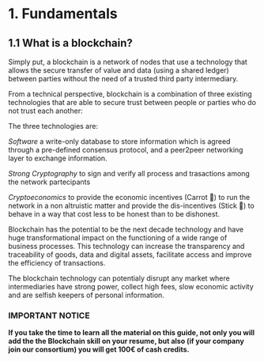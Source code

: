 # 1. Fundamentals

## 1.1 What is a blockchain?

Simply put, a blockchain is a network of nodes that use a technology that allows the secure transfer of value and data (using a shared ledger) between parties without the need of a trusted third party intermediary.

From a technical perspective, blockchain is a combination of three existing technologies that are able to secure trust between people or parties who do not trust each another:

The three technologies are:

*Software* a write-only database to store information which is agreed through a pre-defined consensus protocol, and a peer2peer networking layer to exchange information.

*Strong Cryptography* to sign and verify all process and trasactions among the network partecipants

*Cryptoeconomics* to provide the economic incentives (Carrot 🥕) to run the network in a non altruistic matter and provide the dis-incentives (Stick 🏑) to behave in a way that cost less to be honest than to be dishonest.

Blockchain  has the potential to be the next decade technology and have huge transformational impact on the functioning of a wide range of business processes. This technology can increase the transparency and traceability of goods, data and digital assets, facilitate access and improve the efficiency of transactions.

The blockchain technology can potentialy disrupt any market where intermediaries have strong power, collect high fees, slow economic activity and are selfish keepers of personal information.

### IMPORTANT NOTICE
**If you take the time to learn all the material on this guide, not only you will add the the Blockchain skill on your resume, but also (if your company join our consortium) you will get 100€ of cash credits.**


